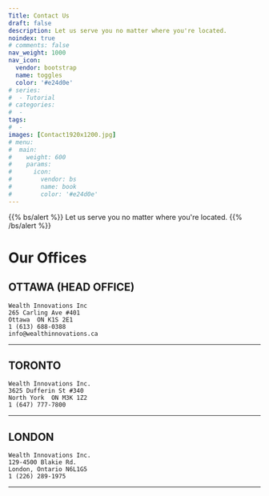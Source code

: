 ```yaml
---
Title: Contact Us
draft: false
description: Let us serve you no matter where you're located.
noindex: true
# comments: false
nav_weight: 1000
nav_icon:
  vendor: bootstrap
  name: toggles
  color: '#e24d0e'
# series:
#  - Tutorial
# categories:
#  -
tags:
#  -
images: [Contact1920x1200.jpg]
# menu:
#  main:
#    weight: 600
#    params:
#      icon:
#        vendor: bs
#        name: book
#        color: '#e24d0e'
---
```

{{% bs/alert %}}
Let us serve you no matter where you're located.
{{% /bs/alert %}}

# Our Offices

## OTTAWA (HEAD OFFICE)

    Wealth Innovations Inc
    265 Carling Ave #401
    Ottawa  ON K1S 2E1
    1 (613) 688-0388
    info@wealthinnovations.ca
 ---

## TORONTO

    Wealth Innovations Inc.
    3625 Dufferin St #340
    North York  ON M3K 1Z2
    1 (647) 777-7800

---

## LONDON

    Wealth Innovations Inc.
    129-4500 Blakie Rd.
    London, Ontario N6L1G5
    1 (226) 289-1975

---
